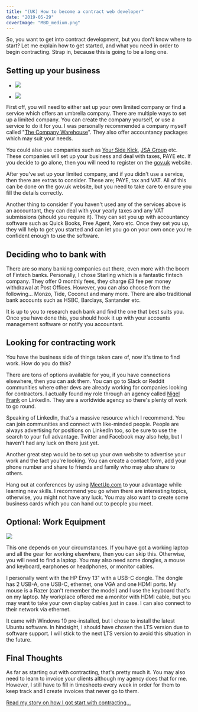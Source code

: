 ```yaml
---
title: "(UK) How to become a contract web developer"
date: "2019-05-29"
coverImage: "MBD_medium.png"
---
```


So, you want to get into contract development, but you don't know where to start? Let me explain how to get started, and what you need in order to begin contracting. Strap in, because this is going to be a long one.

## Setting up your business

- ![](https://michaelbrooks.co.uk/wp-content/uploads/2019/05/MBD_medium-1.png)
    
- ![](https://michaelbrooks.co.uk/wp-content/uploads/2019/05/robot_medium.png)
    

First off, you will need to either set up your own limited company or find a service which offers an umbrella company. There are multiple ways to set up a limited company. You can create the company yourself, or use a service to do it for you. I was personally recommended a company myself called "[The Company Warehouse](https://www.thecompanywarehouse.co.uk)". They also offer accountancy packages which may suit your needs.

You could also use companies such as [Your Side Kick](https://www.yoursidekick.co.uk/limited-company/), [JSA Group](https://www.jsagroup.co.uk/) etc. These companies will set up your business and deal with taxes, PAYE etc. If you decide to go alone, then you will need to register on the [gov.uk](https://www.gov.uk/set-up-limited-company) website.

After you've set up your limited company, and if you didn't use a service, then there are extras to consider. These are; PAYE, tax and VAT. All of this can be done on the gov.uk website, but you need to take care to ensure you fill the details correctly.

Another thing to consider if you haven't used any of the services above is an accountant, they can deal with your yearly taxes and any VAT submissions (should you require it). They can set you up with accountancy software such as Quick Books, Free Agent, Xero etc. Once they set you up, they will help to get you started and can let you go on your own once you're confident enough to use the software.

## Deciding who to bank with

There are so many banking companies out there, even more with the boom of Fintech banks. Personally, I chose Starling which is a fantastic fintech company. They offer 0 monthly fees, they charge £3 fee per money withdrawal at Post Offices. However, you can also choose from the following... Monzo, Tide, Coconut and many more. There are also traditional bank accounts such as HSBC, Barclays, Santander etc.

It is up to you to research each bank and find the one that best suits you. Once you have done this, you should hook it up with your accounts management software or notify you accountant.

## Looking for contracting work

You have the business side of things taken care of, now it's time to find work. How do you do this?

There are tons of options available for you, if you have connections elsewhere, then you can ask them. You can go to Slack or Reddit communities where other devs are already working for companies looking for contractors. I actually found my role through an agency called [Nigel Frank](https://www.nigelfrank.com/) on LinkedIn. They are a worldwide agency so there's plenty of work to go round.

Speaking of LinkedIn, that's a massive resource which I recommend. You can join communities and connect with like-minded people. People are always advertising for positions on LinkedIn too, so be sure to use the search to your full advantage. Twitter and Facebook may also help, but I haven't had any luck on there just yet.

Another great step would be to set up your own website to advertise your work and the fact you're looking. You can create a contact form, add your phone number and share to friends and family who may also share to others.

Hang out at conferences by using [MeetUp.com](https://www.meetup.com/) to your advantage while learning new skills. I recommend you go when there are interesting topics, otherwise, you might not have any luck. You may also want to create some business cards which you can hand out to people you meet.

## Optional: Work Equipment

![](https://michaelbrooks.co.uk/wp-content/uploads/2019/05/IMG_20190528_074537-1024x768.jpg)

This one depends on your circumstances. If you have got a working laptop and all the gear for working elsewhere, then you can skip this. Otherwise, you will need to find a laptop. You may also need some dongles, a mouse and keyboard, earphones or headphones, or monitor cables.

I personally went with the HP Envy 13" with a USB-C dongle. The dongle has 2 USB-A, one USB-C, ethernet, one VGA and one HDMI ports. My mouse is a Razer (can't remember the model) and I use the keyboard that's on my laptop. My workplace offered me a monitor with HDMI cable, but you may want to take your own display cables just in case. I can also connect to their network via ethernet.

It came with Windows 10 pre-installed, but I chose to install the latest Ubuntu software. In hindsight, I should have chosen the LTS version due to software support. I will stick to the next LTS version to avoid this situation in the future.

## Final Thoughts

As far as starting out with contracting, that's pretty much it. You may also need to learn to invoice your clients although my agency does that for me. However, I still have to fill in timesheets every week in order for them to keep track and I create invoices that never go to them.

[Read my story on how I got start with contracting...](https://michaelbrooks.co.uk/this-month-has-been-weird-for-me/)
